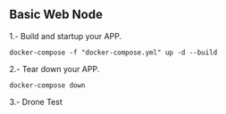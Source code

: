 ## Basic Web Node

1.- Build and startup your APP.

    docker-compose -f "docker-compose.yml" up -d --build

2.- Tear down your APP.

    docker-compose down

3.- Drone Test
